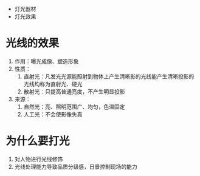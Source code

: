 - 灯光器材
- 灯光效果

# 光线的效果

1. 作用：曝光成像、塑造形象
2. 性质：
    1. 直射光：凡发光光源能照射到物体上产生清晰影的光线能产生清晰投影的光线均称为直射光、硬光
    2. 散射光：只提高普通亮度，不产生明显投影
3. 来源：
    1. 自然光：亮、照明范围广、均匀，色温固定
    2. 人工光：不会使影像失真

# 为什么要打光

1. 对人物进行光线修饰
2. 光线处理能力导致品质分级感，日景控制现场的能力